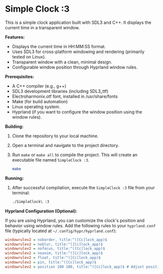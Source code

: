 # Simple Clock :3

This is a simple clock application built with SDL3 and C++. It displays the current time in a transparent window.

**Features:**

* Displays the current time in HH:MM:SS format.
* Uses SDL3 for cross-platform windowing and rendering (primarily tested on Linux).
* Transparent window with a clean, minimal design.
* Configurable window position through Hyprland window rules.

**Prerequisites:**

* A C++ compiler (e.g., g++)
* SDL3 development libraries (including SDL3\_ttf)
* Electroharmonix.otf font, installed in /usr/share/fonts
* Make (for build automation)
* Linux operating system.
* Hyprland (if you want to configure the window position using the window rules).

**Building:**

1.  Clone the repository to your local machine.
2.  Open a terminal and navigate to the project directory.
3.  Run `make` or `make all` to compile the project. This will create an executable file named `SimpleClock :3`.

    ```bash
    make
    ```

**Running:**

1.  After successful compilation, execute the `SimpleClock :3` file from your terminal:

    ```bash
    ./SimpleClock\ :3
    ```

**Hyprland Configuration (Optional):**

If you are using Hyprland, you can customize the clock's position and behavior using window rules. Add the following rules to your `hyprland.conf` file (typically located at `~/.config/hypr/hyprland.conf`):

```ini
windowrulev2 = noborder, title:^([Cc]lock_app)$
windowrulev2 = noblur, title:^([Cc]lock_app)$
windowrulev2 = nofocus, title:^([Cc]lock_app)$
windowrulev2 = noanim, title:^([Cc]lock_app)$
windowrulev2 = float, title:^([Cc]lock_app)$
windowrulev2 = pin, title:^([Cc]lock_app)$
windowrulev2 = position 100 100, title:^([Cc]lock_app)$ # Adjust position as needed
